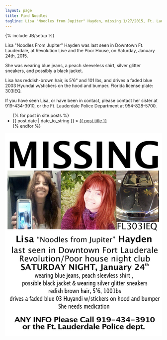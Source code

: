 ```yaml
---
layout: page
title: Find Noodles
tagline: Lisa "Noodles from Jupiter" Hayden, missing 1/27/2015, Ft. Lauderdale, FL
---
```

{% include JB/setup %}

Lisa "Noodles From Jupiter" Hayden was last seen in Downtown Ft. Lauderdale, at Revolution Live and the Poor House, on Saturday, January 24th, 2015.

She was wearing blue jeans, a peach sleeveless shirt, silver glitter sneakers, and possibly a black jacket.

Lisa has reddish-brown hair, is 5'6" and 101 lbs, and drives a faded blue 2003 Hyundai w/stickers on the hood and bumper. Florida license plate: 303IEQ.

If you have seen Lisa, or have been in contact, please contact her sister at 919-434-3910, or the Ft. Lauderdale Police Department at 954-828-5700.

<ul class="posts">
  {% for post in site.posts %}
    <li><span>{{ post.date | date_to_string }}</span> &raquo; <a href="{{ BASE_PATH }}{{ post.url }}">{{ post.title }}</a></li>
  {% endfor %}
</ul>


<img src="/i/noodlesflyer.jpg" alt=" " style="max-width: 100%" />





